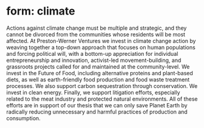 # form: climate

Actions against climate change must be multiple and strategic, and they cannot be divorced from the communities whose residents will be most affected. At Preston-Werner Ventures we invest in climate change action by weaving together a top-down approach that focuses on human populations and forcing political will, with a bottom-up appreciation for individual entrepreneurship and innovation, activist-led movement-building, and grassroots projects called for and maintained at the community-level. We invest in the Future of Food, including alternative proteins and plant-based diets, as well as earth-friendly food production and food waste treatment processes. We also support carbon sequestration through conservation. We invest in clean energy. Finally, we support litigation efforts, especially related to the meat industry and protected natural environments. All of these efforts are in support of our thesis that we can only save Planet Earth by radically reducing unnecessary and harmful practices of production and consumption.
